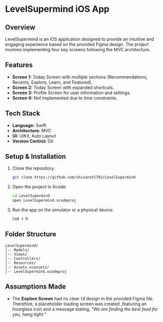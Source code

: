 # LevelSupermind iOS App

## Overview
LevelSupermind is an iOS application designed to provide an intuitive and engaging experience based on the provided Figma design. The project involves implementing four key screens following the MVC architecture.

## Features
- **Screen 1:** Today Screen with multiple sections (Recommendations, Recents, Explore, Learn, and Featured).
- **Screen 2:** Today Screen with expanded shortcuts.
- **Screen 3:** Profile Screen for user information and settings.
- **Screen 4:** Not implemented due to time constraints.

## Tech Stack
- **Language:** Swift
- **Architecture:** MVC
- **UI:** UIKit, Auto Layout
- **Version Control:** Git

## Setup & Installation
1. Clone the repository:
   ```sh
   git clone https://github.com/shivansh1702/LevelSupermind
   ```
2. Open the project in Xcode:
   ```sh
   cd LevelSupermind
   open LevelSupermind.xcodeproj
   ```
3. Run the app on the simulator or a physical device:
   ```sh
   Cmd + R


## Folder Structure
```
LevelSupermind/
│-- Models/
│-- Views/
│-- Controllers/
│-- Resources/
│-- Assets.xcassets/
│-- LevelSupermind.xcodeproj
```

## Assumptions Made
- The **Explore Screen** had no clear UI design in the provided Figma file.
   Therefore, a placeholder loading screen was created
  ,featuring an hourglass icon and a message stating, *"We are finding the best feed for you, hang tight."*

